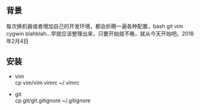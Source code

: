 ## 背景
  每次换机器或者增加自己的开发环境，都会折腾一遍各种配置，bash git vim cygwin blahblah...早就应该整理出来，只要开始就不晚，就从今天开始吧。2018年2月4日

## 安装

+ vim  
  cp vim/vim.vimrc ~/.vimrc

+ git  
  cp git/git.gitignore ~/.gitignore
